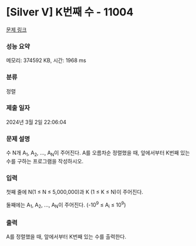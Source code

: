 # [Silver V] K번째 수 - 11004 

[문제 링크](https://www.acmicpc.net/problem/11004) 

### 성능 요약

메모리: 374592 KB, 시간: 1968 ms

### 분류

정렬

### 제출 일자

2024년 3월 2일 22:06:04

### 문제 설명

<p>수 N개 A<sub>1</sub>, A<sub>2</sub>, ..., A<sub>N</sub>이 주어진다. A를 오름차순 정렬했을 때, 앞에서부터 K번째 있는 수를 구하는 프로그램을 작성하시오.</p>

### 입력 

 <p>첫째 줄에 N(1 ≤ N ≤ 5,000,000)과 K (1 ≤ K ≤ N)이 주어진다.</p>

<p>둘째에는 A<sub>1</sub>, A<sub>2</sub>, ..., A<sub>N</sub>이 주어진다. (-10<sup>9</sup> ≤ A<sub>i</sub> ≤ 10<sup>9</sup>)</p>

### 출력 

 <p>A를 정렬했을 때, 앞에서부터 K번째 있는 수를 출력한다.</p>

